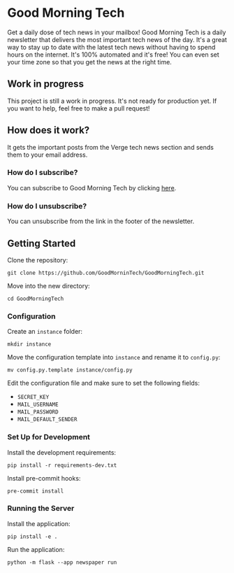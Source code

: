 # Good Morning Tech
Get a daily dose of tech news in your mailbox! Good Morning Tech is a daily newsletter that delivers the most important tech news of the day. It's a great way to stay up to date with the latest tech news without having to spend hours on the internet.
It's 100% automated and it's free! You can even set your time zone so that you get the news at the right time.

## Work in progress
This project is still a work in progress. It's not ready for production yet. If you want to help, feel free to make a pull request!
## How does it work?
It gets the important posts from the Verge tech news section and sends them to your email address.

### How do I subscribe?
You can subscribe to Good Morning Tech by clicking [here](https://goodmorningtech.simonrijntjes.nl/register).
### How do I unsubscribe?
You can unsubscribe from the link in the footer of the newsletter.

## Getting Started
Clone the repository:
```
git clone https://github.com/GoodMorninTech/GoodMorningTech.git
```
Move into the new directory:
```
cd GoodMorningTech
```
### Configuration
Create an `instance` folder:
```
mkdir instance
```
Move the configuration template into `instance` and rename it to `config.py`:
```
mv config.py.template instance/config.py
```
Edit the configuration file and make sure to set the following fields:
- `SECRET_KEY`
- `MAIL_USERNAME`
- `MAIL_PASSWORD`
- `MAIL_DEFAULT_SENDER`
### Set Up for Development
Install the development requirements:
```
pip install -r requirements-dev.txt
```
Install pre-commit hooks:
```
pre-commit install
```
### Running the Server
Install the application:
```
pip install -e .
```
Run the application:
```
python -m flask --app newspaper run
```
